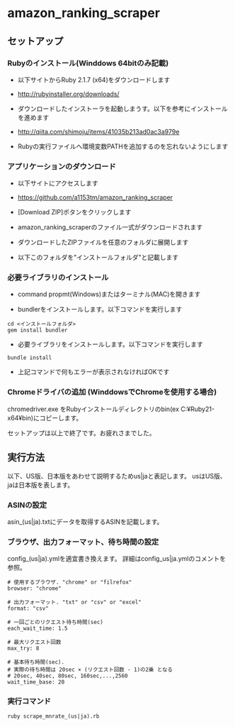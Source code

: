 # amazon_ranking_scraper

## セットアップ

### Rubyのインストール(Winddows 64bitのみ記載)

- 以下サイトからRuby 2.1.7 (x64)をダウンロードします
 - http://rubyinstaller.org/downloads/

- ダウンロードしたインストーラを起動しまうす。以下を参考にインストールを進めます
 - http://qiita.com/shimoju/items/41035b213ad0ac3a979e
 - Rubyの実行ファイルへ環境変数PATHを追加するのを忘れないようにします

### アプリケーションのダウンロード

- 以下サイトにアクセスします
 - https://github.com/a1153tm/amazon_ranking_scraper

- [Download ZIP]ボタンをクリックします
 - amazon_ranking_scraperのファイル一式がダウンロードされます

- ダウンロードしたZIPファイルを任意のフォルダに展開します
 - 以下このフォルダを"インストールフォルダ"と記載します

### 必要ライブラリのインストール

- command propmt(Windows)またはターミナル(MAC)を開きます

- bundlerをインストールします。以下コマンドを実行します

```
cd <インストールフォルダ>
gem install bundler
```

- 必要ライブラリをインストールします。以下コマンドを実行します

```
bundle install
```

- 上記コマンドで何もエラーが表示されなければOKです

### Chromeドライバの追加 (WinddowsでChromeを使用する場合)
chromedriver.exe をRubyインストールディレクトリのbin(ex C:¥Ruby21-x64¥bin)にコピーします。

セットアップは以上で終了です。お疲れさまでした。

## 実行方法

以下、US版、日本版をあわせて説明するためus|jaと表記します。
usはUS版、jaは日本版を表します。

### ASINの設定
asin_(us|ja).txtにデータを取得するASINを記載します。

### ブラウザ、出力フォーマット、待ち時間の設定
config_(us|ja).ymlを適宜書き換えます。 詳細はconfig_us|ja.ymlのコメントを参照。

```
# 使用するブラウザ. "chrome" or "filrefox"
browser: "chrome"

# 出力フォーマット. "txt" or "csv" or "excel"
format: "csv"

# 一回ごとのリクエスト待ち時間(sec)
each_wait_time: 1.5

# 最大リクエスト回数
max_try: 8

# 基本待ち時間(sec).
# 実際の待ち時間は 20sec × (リクエスト回数 - 1)の2乗 となる
# 20sec, 40sec, 80sec, 160sec,...,2560
wait_time_base: 20
```

### 実行コマンド
```
ruby scrape_mnrate_(us|ja).rb
```

